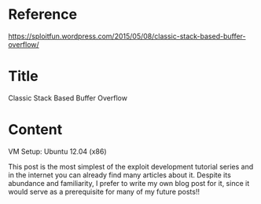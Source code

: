 # Reference

[//]: <> (文章所涉及到的技术点的链接)

https://sploitfun.wordpress.com/2015/05/08/classic-stack-based-buffer-overflow/

<!--MD5(Classic Stack Based Buffer Overflow) = 	6fc7c7bb63994ad04f29ad45c03bba1f-->

# Title

[//]: <> (题目)

Classic Stack Based Buffer Overflow

# Content

[//]: <> (内容)

VM Setup: Ubuntu 12.04 (x86)

This post is the most simplest of the exploit development tutorial series and in the internet you can already find many articles about it. Despite its abundance and familiarity, I prefer to write my own blog post for it, since it would serve as a prerequisite for many of my future posts!!